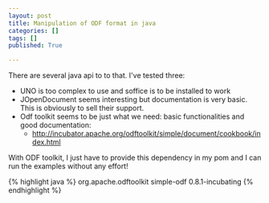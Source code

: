 ```yaml
---
layout: post
title: Manipulation of ODF format in java
categories: []
tags: []
published: True

---
```


There are several java api to to that.
I've tested three:
* UNO is too complex to use and soffice is to be installed to work
* JOpenDocument seems interesting but documentation is very basic. This is obviously to sell their support.
* Odf toolkit seems to be just what we need: basic functionalities and good documentation:
  * http://incubator.apache.org/odftoolkit/simple/document/cookbook/index.html


With ODF toolkit, I just have to provide this dependency in my pom and I can run the examples without any effort!

{% highlight java %}
<dependency>
    <groupId>org.apache.odftoolkit</groupId>
    <artifactId>simple-odf</artifactId>
    <version>0.8.1-incubating</version>
</dependency>
{% endhighlight %}
